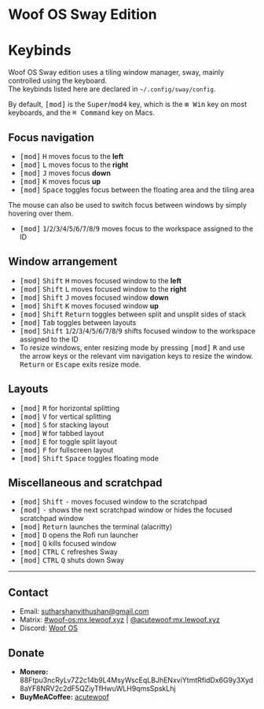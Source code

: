 # Woof OS Sway Edition

# Keybinds

Woof OS Sway edition uses a tiling window manager, sway, mainly controlled using the keyboard.  
The keybinds listed here are declared in `~/.config/sway/config`.

By default, <kbd>[mod]</kbd> is the <kbd>Super</kbd>/<kbd>mod4</kbd> key, which is the <kbd>⊞ Win</kbd> key on most keyboards, and the <kbd>⌘ Command</kbd> key on Macs.

## Focus navigation

- <kbd>[mod]</kbd> <kbd>H</kbd> moves focus to the **left**
- <kbd>[mod]</kbd> <kbd>L</kbd> moves focus to the **right**
- <kbd>[mod]</kbd> <kbd>J</kbd> moves focus **down**
- <kbd>[mod]</kbd> <kbd>K</kbd> moves focus **up**
- <kbd>[mod]</kbd> <kbd>Space</kbd> toggles focus between the floating area and the tiling area

The mouse can also be used to switch focus between windows by simply hovering over them.

- <kbd>[mod]</kbd> <kbd>1</kbd>/<kbd>2</kbd>/<kbd>3</kbd>/<kbd>4</kbd>/<kbd>5</kbd>/<kbd>6</kbd>/<kbd>7</kbd>/<kbd>8</kbd>/<kbd>9</kbd> moves focus to the workspace assigned to the ID

## Window arrangement

- <kbd>[mod]</kbd> <kbd>Shift</kbd> <kbd>H</kbd> moves focused window to the **left**
- <kbd>[mod]</kbd> <kbd>Shift</kbd> <kbd>L</kbd> moves focused window to the **right**
- <kbd>[mod]</kbd> <kbd>Shift</kbd> <kbd>J</kbd> moves focused window **down**
- <kbd>[mod]</kbd> <kbd>Shift</kbd> <kbd>K</kbd> moves focused window **up**
- <kbd>[mod]</kbd> <kbd>Shift</kbd> <kbd>Return</kbd> toggles between split and unsplit sides of stack
- <kbd>[mod]</kbd> <kbd>Tab</kbd> toggles between layouts
- <kbd>[mod]</kbd> <kbd>Shift</kbd> <kbd>1</kbd>/<kbd>2</kbd>/<kbd>3</kbd>/<kbd>4</kbd>/<kbd>5</kbd>/<kbd>6</kbd>/<kbd>7</kbd>/<kbd>8</kbd>/<kbd>9</kbd> shifts focused window to the workspace assigned to the ID
- To resize windows, enter resizing mode by pressing <kbd>[mod]</kbd> <kbd>R</kbd> and use the arrow keys or the relevant vim navigation keys to resize the window.  
  <kbd>Return</kbd> or <kbd>Escape</kbd> exits resize mode.

## Layouts

- <kbd>[mod]</kbd> <kbd>R</kbd> for horizontal splitting
- <kbd>[mod]</kbd> <kbd>V</kbd> for vertical splitting
- <kbd>[mod]</kbd> <kbd>S</kbd> for stacking layout
- <kbd>[mod]</kbd> <kbd>W</kbd> for tabbed layout
- <kbd>[mod]</kbd> <kbd>E</kbd> for toggle split layout
- <kbd>[mod]</kbd> <kbd>F</kbd> for fullscreen layout
- <kbd>[mod]</kbd> <kbd>Shift</kbd> <kbd>Space</kbd> toggles floating mode

## Miscellaneous and scratchpad

- <kbd>[mod]</kbd> <kbd>Shift</kbd> <kbd>-</kbd> moves focused window to the scratchpad
- <kbd>[mod]</kbd> <kbd>-</kbd> shows the next scratchpad window or hides the focused scratchpad window
- <kbd>[mod]</kbd> <kbd>Return</kbd> launches the terminal (alacritty)
- <kbd>[mod]</kbd> <kbd>D</kbd> opens the Rofi run launcher
- <kbd>[mod]</kbd> <kbd>Q</kbd> kills focused window
- <kbd>[mod]</kbd> <kbd>CTRL</kbd> <kbd>C</kbd> refreshes Sway
- <kbd>[mod]</kbd> <kbd>CTRL</kbd> <kbd>Q</kbd> shuts down Sway

---

## Contact

- Email: [sutharshanvithushan@gmail.com](mailto:sutharshanvithushan@gmail.com)
- Matrix: [#woof-os:mx.lewoof.xyz](https://matrix.to/#/#woof-os:matrix.org) | [@acutewoof:mx.lewoof.xyz](https://matrix.to/#/@acutewoof:matrix.org)
- Discord: [Woof OS](https://discord.gg/2G2yGUAXUS)

## Donate

- **Monero:** 88Ftpu3ncRyLv7Z2c14b9L4MsyWscEqLBJhENxviYtmtRfidDx6G9y3Xyd8aYF8NRV2c2dF5QZiyTfHwuWLH9qmsSpskLhj
- **BuyMeACoffee:** [acutewoof](https://buymeacoffee.com/acutewoof)
